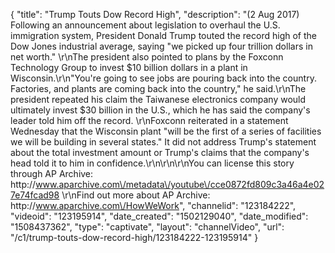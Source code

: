 {
    "title": "Trump Touts Dow Record High",
    "description": "(2 Aug 2017) Following an announcement about legislation to overhaul the U.S. immigration system, President Donald Trump touted the record high of the Dow Jones industrial average, saying \"we picked up four trillion dollars in net worth.\" \r\nThe president also pointed to plans by the Foxconn Technology Group to invest $10 billion dollars in a plant in Wisconsin.\r\n\"You're going to see jobs are pouring back into the country. Factories, and plants are coming back into the country,\" he said.\r\nThe president repeated his claim the Taiwanese electronics company would ultimately invest $30 billion in the U.S., which he has said the company's leader told him off the record. \r\nFoxconn reiterated in a statement Wednesday that the Wisconsin plant \"will be the first of a series of facilities we will be building in several states.\" It did not address Trump's statement about the total investment amount or Trump's claims that the company's head told it to him in confidence.\r\n\r\n\r\nYou can license this story through AP Archive: http:\/\/www.aparchive.com\/metadata\/youtube\/cce0872fd809c3a46a4e027e74fcad98 \r\nFind out more about AP Archive: http:\/\/www.aparchive.com\/HowWeWork",
    "channelid": "123184222",
    "videoid": "123195914",
    "date_created": "1502129040",
    "date_modified": "1508437362",
    "type": "captivate",
    "layout": "channelVideo",
    "url": "\/c1\/trump-touts-dow-record-high\/123184222-123195914"
}